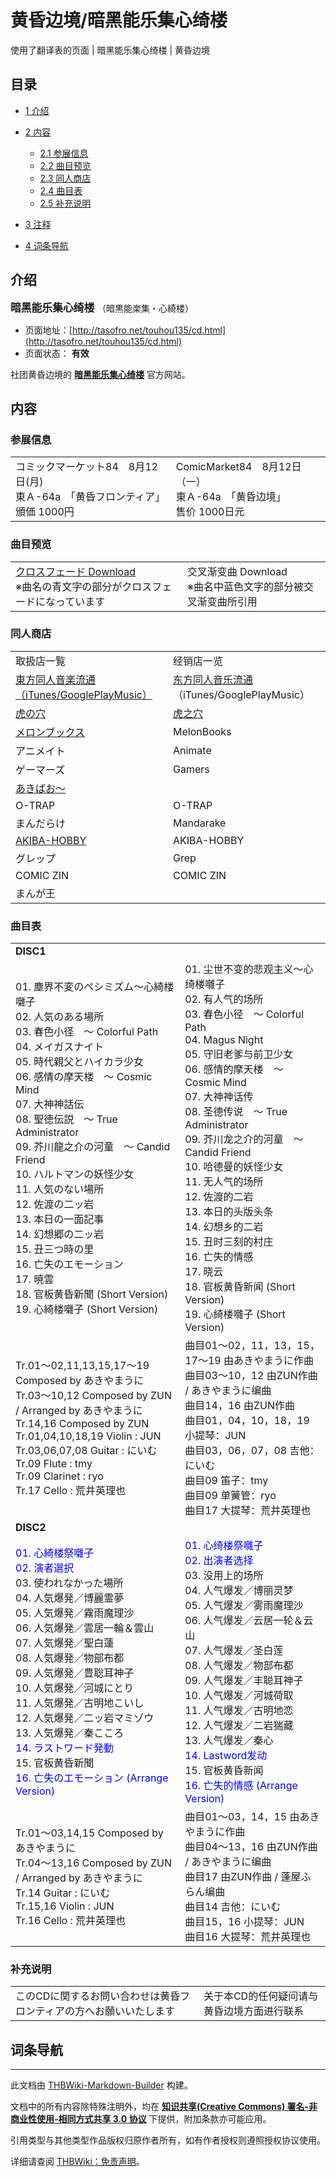 # 黄昏边境/暗黑能乐集心绮楼

<!-- source html: G:\repos\THBWiki-Markdown-Builder\THBWikiMarkdown\Temp\main\5\5e\ns0%3A%E9%BB%84%E6%98%8F%E8%BE%B9%E5%A2%83%2F%E6%9A%97%E9%BB%91%E8%83%BD%E4%B9%90%E9%9B%86%E5%BF%83%E7%BB%AE%E6%A5%BC.html -->

使用了翻译表的页面 | 暗黑能乐集心绮楼 | 黄昏边境

  
  

  

## 目录

- [1 介绍](#介绍)
- [2 内容](#内容)

  - [2.1 参展信息](#参展信息)
  - [2.2 曲目预览](#曲目预览)
  - [2.3 同人商店](#同人商店)
  - [2.4 曲目表](#曲目表)
  - [2.5 补充说明](#补充说明)



- [3 注释](#注释)
- [4 词条导航](#词条导航)




## 介绍
  
<big> **暗黑能乐集心绮楼** </big>（暗黒能楽集・心綺楼）
  

- 页面地址：[http://tasofro.net/touhou135/cd.html](http://tasofro.net/touhou135/cd.html)
- 页面状态： **有效** 

  
社团黄昏边境的 **[暗黑能乐集心绮楼](./暗黑能乐集心绮楼.md)** 官方网站。
  

## 内容
[](./文件-暗黑能乐集心绮楼封面.jpg.md)
### 参展信息

<table><tbody><tr class="tt-content" id="参展信息-1" data-pos="&#91;&quot;\u53c2\u5c55\u4fe1\u606f&quot;,1&#93;"><td class="tt-ja" lang="ja"><div class="poem">コミックマーケット84　8月12日(月)<br>東Ａ-64a　「黄昏フロンティア」<br>頒価 1000円</div></td><td class="tt-zh" lang="zh"><div class="poem">ComicMarket84　8月12日（一）<br>東Ａ-64a　「黄昏边境」<br>售价 1000日元<br></div></td></tr></tbody></table>


### 曲目预览

<table><tbody><tr class="tt-content" id="曲目预览-1" data-pos="&#91;&quot;\u66f2\u76ee\u9884\u89c8&quot;,1&#93;"><td class="tt-ja" lang="ja"><div class="poem"><a rel="nofollow" class="external text" href="http://tasofro.net/arc/fade_x4.mp3">クロスフェード Download</a><br>※曲名の青文字の部分がクロスフェードになっています</div></td><td class="tt-zh" lang="zh"><div class="poem">交叉渐变曲 Download<br>※曲名中蓝色文字的部分被交叉渐变曲所引用<br></div></td></tr></tbody></table>


### 同人商店

<table><tbody><tr class="tt-content-header" id="同人商店-1" data-pos="&#91;&quot;\u540c\u4eba\u5546\u5e97&quot;,1&#93;"><td class="tt-jah" lang="ja"><div class="poem">取扱店一覧</div></td><td class="tt-zhh" lang="zh"><div class="poem">经销店一览</div></td></tr><tr class="tt-content" id="同人商店-2" data-pos="&#91;&quot;\u540c\u4eba\u5546\u5e97&quot;,2&#93;"><td class="tt-ja" lang="ja"><div class="poem"><a rel="nofollow" class="external text" href="https://touhou-music.jp/introduce/暗黒能楽集・心綺楼/">東方同人音楽流通（iTunes/GooglePlayMusic）</a></div></td><td class="tt-zh" lang="zh"><div class="poem"><a href="./东方同人音乐流通.md" title="东方同人音乐流通">东方同人音乐流通</a>（iTunes/GooglePlayMusic）</div></td></tr><tr class="tt-content" id="同人商店-3" data-pos="&#91;&quot;\u540c\u4eba\u5546\u5e97&quot;,3&#93;"><td class="tt-ja" lang="ja"><div class="poem"><a rel="nofollow" class="external text" href="https://ec.toranoana.shop/tora/ec/item/040030138522/">虎の穴</a></div></td><td class="tt-zh" lang="zh"><div class="poem"><a href="./虎之穴.md" title="虎之穴">虎之穴</a></div></td></tr><tr class="tt-content" id="同人商店-4" data-pos="&#91;&quot;\u540c\u4eba\u5546\u5e97&quot;,4&#93;"><td class="tt-ja" lang="ja"><div class="poem"><a rel="nofollow" class="external text" href="https://www.melonbooks.co.jp/detail/detail.php?product_id=32678">メロンブックス</a></div></td><td class="tt-zh" lang="zh"><div class="poem">MelonBooks</div></td></tr><tr class="tt-content" id="同人商店-5" data-pos="&#91;&quot;\u540c\u4eba\u5546\u5e97&quot;,5&#93;"><td class="tt-ja" lang="ja"><div class="poem">アニメイト</div></td><td class="tt-zh" lang="zh"><div class="poem">Animate</div></td></tr><tr class="tt-content" id="同人商店-6" data-pos="&#91;&quot;\u540c\u4eba\u5546\u5e97&quot;,6&#93;"><td class="tt-ja" lang="ja"><div class="poem">ゲーマーズ</div></td><td class="tt-zh" lang="zh"><div class="poem">Gamers</div></td></tr><tr class="tt-content" id="同人商店-7" data-pos="&#91;&quot;\u540c\u4eba\u5546\u5e97&quot;,7&#93;"><td class="tt-ja" lang="ja"><div class="poem"><a rel="nofollow" class="external text" href="http://www.akibaoo.com/c/item/2600020036386/">あきばお～</a></div></td><td class="tt-zh" lang="zh"><div class="poem"></div></td></tr><tr class="tt-content" id="同人商店-8" data-pos="&#91;&quot;\u540c\u4eba\u5546\u5e97&quot;,8&#93;"><td class="tt-ja" lang="ja"><div class="poem">O-TRAP</div></td><td class="tt-zh" lang="zh"><div class="poem">O-TRAP</div></td></tr><tr class="tt-content" id="同人商店-9" data-pos="&#91;&quot;\u540c\u4eba\u5546\u5e97&quot;,9&#93;"><td class="tt-ja" lang="ja"><div class="poem">まんだらけ</div></td><td class="tt-zh" lang="zh"><div class="poem">Mandarake</div></td></tr><tr class="tt-content" id="同人商店-10" data-pos="&#91;&quot;\u540c\u4eba\u5546\u5e97&quot;,10&#93;"><td class="tt-ja" lang="ja"><div class="poem"><a rel="nofollow" class="external text" href="http://ec.akbh.jp/products/detail.php?product_id=2100000014569">AKIBA-HOBBY</a></div></td><td class="tt-zh" lang="zh"><div class="poem">AKIBA-HOBBY</div></td></tr><tr class="tt-content" id="同人商店-11" data-pos="&#91;&quot;\u540c\u4eba\u5546\u5e97&quot;,11&#93;"><td class="tt-ja" lang="ja"><div class="poem">グレップ</div></td><td class="tt-zh" lang="zh"><div class="poem">Grep</div></td></tr><tr class="tt-content" id="同人商店-12" data-pos="&#91;&quot;\u540c\u4eba\u5546\u5e97&quot;,12&#93;"><td class="tt-ja" lang="ja"><div class="poem">COMIC ZIN</div></td><td class="tt-zh" lang="zh"><div class="poem">COMIC ZIN</div></td></tr><tr class="tt-content" id="同人商店-13" data-pos="&#91;&quot;\u540c\u4eba\u5546\u5e97&quot;,13&#93;"><td class="tt-ja" lang="ja"><div class="poem">まんが王</div></td><td class="tt-zh" lang="zh"><div class="poem"></div></td></tr></tbody></table>


### 曲目表

<table><tbody><tr class="tt-text-header" id="曲目表-1" data-pos="&#91;&quot;\u66f2\u76ee\u8868&quot;,1&#93;"><td colspan="2" class="tt-text" lang="zh"><div class="poem"><b>DISC1</b></div></td></tr><tr class="tt-content" id="曲目表-2" data-pos="&#91;&quot;\u66f2\u76ee\u8868&quot;,2&#93;"><td class="tt-ja" lang="ja"><div class="poem">01. 塵界不変のペシミズム～心綺楼囃子<br>02. 人気のある場所<br>03. 春色小径　～ Colorful Path<br>04. メイガスナイト<br>05. 時代親父とハイカラ少女<br>06. 感情の摩天楼　～ Cosmic Mind<br>07. 大神神話伝<br>08. 聖徳伝説　～ True Administrator<br>09. 芥川龍之介の河童　～ Candid Friend<br>10. ハルトマンの妖怪少女<br>11. 人気のない場所<br>12. 佐渡の二ッ岩<br>13. 本日の一面記事<br>14. 幻想郷の二ッ岩<br>15. 丑三つ時の里<br>16. 亡失のエモーション<br>17. 暁雲<br>18. 官板黄昏新聞 (Short Version)<br>19. 心綺楼囃子 (Short Version)</div></td><td class="tt-zh" lang="zh"><div class="poem">01. 尘世不变的悲观主义～心绮楼囃子<br>02. 有人气的场所<br>03. 春色小径　～ Colorful Path<br>04. Magus Night<br>05. 守旧老爹与前卫少女<br>06. 感情的摩天楼　～ Cosmic Mind<br>07. 大神神话传<br>08. 圣德传说　～ True Administrator<br>09. 芥川龙之介的河童　～ Candid Friend<br>10. 哈德曼的妖怪少女<br>11. 无人气的场所<br>12. 佐渡的二岩<br>13. 本日的头版头条<br>14. 幻想乡的二岩<br>15. 丑时三刻的村庄<br>16. 亡失的情感<br>17. 晓云<br>18. 官板黄昏新闻 (Short Version)<br>19. 心綺楼囃子 (Short Version)</div></td></tr><tr class="tt-content-right" id="曲目表-3" data-pos="&#91;&quot;\u66f2\u76ee\u8868&quot;,3&#93;"><td class="tt-jar" lang="ja"><div class="poem">Tr.01～02,11,13,15,17～19 Composed by あきやまうに<br>Tr.03～10,12 Composed by ZUN / Arranged by あきやまうに<br>Tr.14,16 Composed by ZUN<br>Tr.01,04,10,18,19 Violin&#160;: JUN<br>Tr.03,06,07,08 Guitar&#160;: にいむ<br>Tr.09 Flute&#160;: tmy<br>Tr.09 Clarinet&#160;: ryo<br>Tr.17 Cello&#160;: 荒井英理也</div></td><td class="tt-zhr" lang="zh"><div class="poem">曲目01～02，11，13，15，17～19 由あきやまうに作曲<br>曲目03～10，12 由ZUN作曲 / あきやまうに编曲<br>曲目14，16 由ZUN作曲<br>曲目01，04，10，18，19 小提琴：JUN<br>曲目03，06，07，08 吉他：にいむ<br>曲目09 笛子：tmy<br>曲目09 单簧管：ryo<br>曲目17 大提琴：荒井英理也</div></td></tr><tr class="tt-text-header" id="曲目表-4" data-pos="&#91;&quot;\u66f2\u76ee\u8868&quot;,4&#93;"><td colspan="2" class="tt-text" lang="zh"><div class="poem"><b>DISC2</b></div></td></tr><tr class="tt-content" id="曲目表-5" data-pos="&#91;&quot;\u66f2\u76ee\u8868&quot;,5&#93;"><td class="tt-ja" lang="ja"><div class="poem"><font color="#0000FF">01. 心綺楼祭囃子<br>02. 演者選択</font><br>03. 使われなかった場所<br>04. 人気爆発／博麗霊夢<br>05. 人気爆発／霧雨魔理沙<br>06. 人気爆発／雲居一輪＆雲山<br>07. 人気爆発／聖白蓮<br>08. 人気爆発／物部布都<br>09. 人気爆発／豊聡耳神子<br>10. 人気爆発／河城にとり<br>11. 人気爆発／古明地こいし<br>12. 人気爆発／二ッ岩マミゾウ<br>13. 人気爆発／秦こころ<br><font color="#0000FF">14. ラストワード発動</font><br>15. 官板黄昏新聞<br><font color="#0000FF">16. 亡失のエモーション (Arrange Version)</font></div></td><td class="tt-zh" lang="zh"><div class="poem"><font color="#0000FF">01. 心绮楼祭囃子<br>02. 出演者选择</font><br>03. 没用上的场所<br>04. 人气爆发／博丽灵梦<br>05. 人气爆发／雾雨魔理沙<br>06. 人气爆发／云居一轮＆云山<br>07. 人气爆发／圣白莲<br>08. 人气爆发／物部布都<br>09. 人气爆发／丰聪耳神子<br>10. 人气爆发／河城荷取<br>11. 人气爆发／古明地恋<br>12. 人气爆发／二岩猯藏<br>13. 人气爆发／秦心<br><font color="#0000FF">14. Lastword发动</font><br>15. 官板黄昏新闻<br><font color="#0000FF">16. 亡失的情感 (Arrange Version)</font></div></td></tr><tr class="tt-content-right" id="曲目表-6" data-pos="&#91;&quot;\u66f2\u76ee\u8868&quot;,6&#93;"><td class="tt-jar" lang="ja"><div class="poem">Tr.01～03,14,15 Composed by あきやまうに<br>Tr.04～13,16 Composed by ZUN / Arranged by あきやまうに<br>Tr.14 Guitar&#160;: にいむ<br>Tr.15,16 Violin&#160;: JUN<br>Tr.16 Cello&#160;: 荒井英理也</div></td><td class="tt-zhr" lang="zh"><div class="poem">曲目01～03，14，15 由あきやまうに作曲<br>曲目04～13，16 由ZUN作曲 / あきやまうに编曲<br>曲目17 由ZUN作曲 / 蓬屋ふらん编曲<br>曲目14 吉他：にいむ<br>曲目15，16 小提琴：JUN<br>曲目16 大提琴：荒井英理也<br></div></td></tr></tbody></table>


### 补充说明

<table><tbody><tr class="tt-content" id="补充说明-1" data-pos="&#91;&quot;\u8865\u5145\u8bf4\u660e&quot;,1&#93;"><td class="tt-ja" lang="ja"><div class="poem">このCDに関するお問い合わせは黄昏フロンティアの方へお願いいたします</div></td><td class="tt-zh" lang="zh"><div class="poem">关于本CD的任何疑问请与黄昏边境方面进行联系<br></div></td></tr></tbody></table>



## 词条导航
  
  

  





---

此文档由 [THBWiki-Markdown-Builder](https://github.com/Delsin-Yu/THBWiki-Markdown-Builder) 构建。

文档中的所有内容除特殊注明外，均在 [**知识共享(Creative Commons) 署名-非商业性使用-相同方式共享 3.0 协议**](https://creativecommons.org/licenses/by-sa/3.0/deed.zh-hans) 下提供，附加条款亦可能应用。

引用类型与其他类型作品版权归原作者所有，如有作者授权则遵照授权协议使用。

详细请查阅 [THBWiki：免责声明](https://thbwiki.cc/THBWiki:%E5%85%8D%E8%B4%A3%E5%A3%B0%E6%98%8E)。


